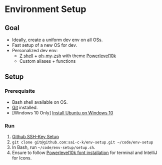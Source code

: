 # Environment Setup

## Goal
- Ideally, create a uniform dev env on all OSs.
- Fast setup of a new OS for dev.
- Personalized dev env:
    - [Z shell](http://zsh.sourceforge.net/) + [oh-my-zsh](https://ohmyz.sh/) with theme [Powerlevel10k](https://github.com/romkatv/powerlevel10k)
    - Custom aliases + functions
    
## Setup

### Prerequisite

- Bash shell available on OS.
- [Git](https://git-scm.com/) installed.
- [Windows 10 Only] [Install Ubuntu on Windows 10](https://ubuntu.com/tutorials/ubuntu-on-windows)

### Run
1. [Github SSH-Key Setup](https://docs.github.com/en/github/authenticating-to-github/generating-a-new-ssh-key-and-adding-it-to-the-ssh-agent) 
2. `git clone git@github.com:sai-c-k/env-setup.git ~/code/env-setup`
3. In Bash, run `~/code/env-setup/setup.sh`.
4. Ensure to follow [Powerlevel10k font installation](https://github.com/romkatv/powerlevel10k#manual-font-installation) for terminal and IntelliJ for Icons.
